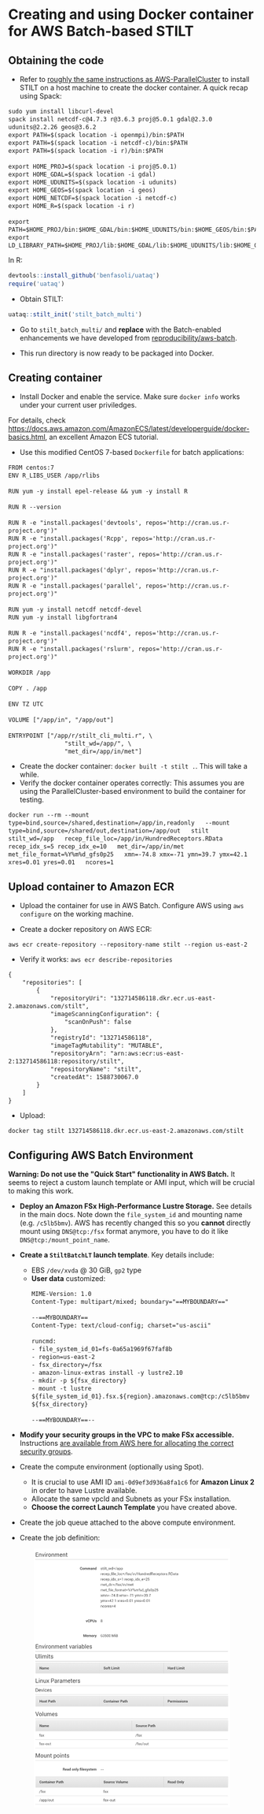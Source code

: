 # Creating and using Docker container for AWS Batch-based STILT
## Obtaining the code

* Refer to [roughly the same instructions as AWS-ParallelCluster](https://github.com/jimmielin/cs205-spring-20-final/blob/master/docs/stilt_aws_slurm_workflow.md) to install STILT on a host machine to create the docker container. A quick recap using Spack:

```
sudo yum install libcurl-devel
spack install netcdf-c@4.7.3 r@3.6.3 proj@5.0.1 gdal@2.3.0 udunits@2.2.26 geos@3.6.2
export PATH=$(spack location -i openmpi)/bin:$PATH
export PATH=$(spack location -i netcdf-c)/bin:$PATH
export PATH=$(spack location -i r)/bin:$PATH

export HOME_PROJ=$(spack location -i proj@5.0.1)
export HOME_GDAL=$(spack location -i gdal)
export HOME_UDUNITS=$(spack location -i udunits)
export HOME_GEOS=$(spack location -i geos)
export HOME_NETCDF=$(spack location -i netcdf-c)
export HOME_R=$(spack location -i r)

export PATH=$HOME_PROJ/bin:$HOME_GDAL/bin:$HOME_UDUNITS/bin:$HOME_GEOS/bin:$PATH
export LD_LIBRARY_PATH=$HOME_PROJ/lib:$HOME_GDAL/lib:$HOME_UDUNITS/lib:$HOME_GEOS/lib:$HOME_NETCDF/lib:$LD_LIBRARY_PATH
```

In R:
```R
devtools::install_github('benfasoli/uataq')
require('uataq')
```

* Obtain STILT:
```R
uataq::stilt_init('stilt_batch_multi')
```

* Go to `stilt_batch_multi/` and **replace** with the Batch-enabled enhancements we have developed from [reproducibility/aws-batch](https://github.com/jimmielin/cs205-spring-20-final/tree/master/reproducibility/aws-batch).

* This run directory is now ready to be packaged into Docker.

## Creating container

* Install Docker and enable the service. Make sure `docker info` works under your current user priviledges.

For details, check https://docs.aws.amazon.com/AmazonECS/latest/developerguide/docker-basics.html, an excellent Amazon ECS tutorial.

* Use this modified CentOS 7-based `Dockerfile` for batch applications:
```
FROM centos:7
ENV R_LIBS_USER /app/rlibs

RUN yum -y install epel-release && yum -y install R

RUN R --version

RUN R -e "install.packages('devtools', repos='http://cran.us.r-project.org')"
RUN R -e "install.packages('Rcpp', repos='http://cran.us.r-project.org')"
RUN R -e "install.packages('raster', repos='http://cran.us.r-project.org')"
RUN R -e "install.packages('dplyr', repos='http://cran.us.r-project.org')"
RUN R -e "install.packages('parallel', repos='http://cran.us.r-project.org')"

RUN yum -y install netcdf netcdf-devel
RUN yum -y install libgfortran4

RUN R -e "install.packages('ncdf4', repos='http://cran.us.r-project.org')"
RUN R -e "install.packages('rslurm', repos='http://cran.us.r-project.org')"

WORKDIR /app

COPY . /app

ENV TZ UTC

VOLUME ["/app/in", "/app/out"]

ENTRYPOINT ["/app/r/stilt_cli_multi.r", \
                "stilt_wd=/app/", \
                "met_dir=/app/in/met"]
```

* Create the docker container: `docker built -t stilt .`. This will take a while.
* Verify the docker container operates correctly: This assumes you are using the ParallelCluster-based environment to build the container for testing.
```
docker run --rm --mount type=bind,source=/shared,destination=/app/in,readonly   --mount type=bind,source=/shared/out,destination=/app/out   stilt   stilt_wd=/app   recep_file_loc=/app/in/HundredReceptors.RData   recep_idx_s=5 recep_idx_e=10   met_dir=/app/in/met met_file_format=%Y%m%d_gfs0p25   xmn=-74.8 xmx=-71 ymn=39.7 ymx=42.1 xres=0.01 yres=0.01   ncores=1
```

## Upload container to Amazon ECR
* Upload the container for use in AWS Batch. Configure AWS using `aws configure` on the working machine.

* Create a docker repository on AWS ECR:
```
aws ecr create-repository --repository-name stilt --region us-east-2
```

* Verify it works: `aws ecr describe-repositories`
```
{
    "repositories": [
        {
            "repositoryUri": "132714586118.dkr.ecr.us-east-2.amazonaws.com/stilt",
            "imageScanningConfiguration": {
                "scanOnPush": false
            },
            "registryId": "132714586118",
            "imageTagMutability": "MUTABLE",
            "repositoryArn": "arn:aws:ecr:us-east-2:132714586118:repository/stilt",
            "repositoryName": "stilt",
            "createdAt": 1588730067.0
        }
    ]
}
```

* Upload:
```
docker tag stilt 132714586118.dkr.ecr.us-east-2.amazonaws.com/stilt
```

## Configuring AWS Batch Environment
**Warning: Do not use the "Quick Start" functionality in AWS Batch.** It seems to reject a custom launch template or AMI input, which will be crucial to making this work.

* **Deploy an Amazon FSx High-Performance Lustre Storage.** See details in the main docs. Note down the `file_system_id` and mounting name (e.g. `/c5lb5bmv`). AWS has recently changed this so you **cannot** directly mount using `DNS@tcp:/fsx` format anymore, you have to do it like `DNS@tcp:/mount_point_name`.

* **Create a `StiltBatchLT` launch template**. Key details include:
  + EBS `/dev/xvda` @ 30 GiB, `gp2` type
  + **User data** customized:
    ```
    MIME-Version: 1.0
    Content-Type: multipart/mixed; boundary="==MYBOUNDARY=="

    --==MYBOUNDARY==
    Content-Type: text/cloud-config; charset="us-ascii"

    runcmd:
    - file_system_id_01=fs-0a65a1969f67faf8b
    - region=us-east-2
    - fsx_directory=/fsx
    - amazon-linux-extras install -y lustre2.10
    - mkdir -p ${fsx_directory}
    - mount -t lustre ${file_system_id_01}.fsx.${region}.amazonaws.com@tcp:/c5lb5bmv ${fsx_directory}

    --==MYBOUNDARY==--
    ```

* **Modify your security groups in the VPC to make FSx accessible.** Instructions [are available from AWS here for allocating the correct security groups](https://docs.aws.amazon.com/fsx/latest/LustreGuide/troubleshooting.html).

* Create the compute environment (optionally using Spot).
  + It is crucial to use AMI ID `ami-0d9ef3d936a8fa1c6` for **Amazon Linux 2** in order to have Lustre available.
  + Allocate the same vpcId and Subnets as your FSx installation.
  + **Choose the correct Launch Template** you have created above.

* Create the job queue attached to the above compute environment.
* Create the job definition:

<p align="center">
  <img width="400" src="images/stilt-batch-jobdef.png">
</p>